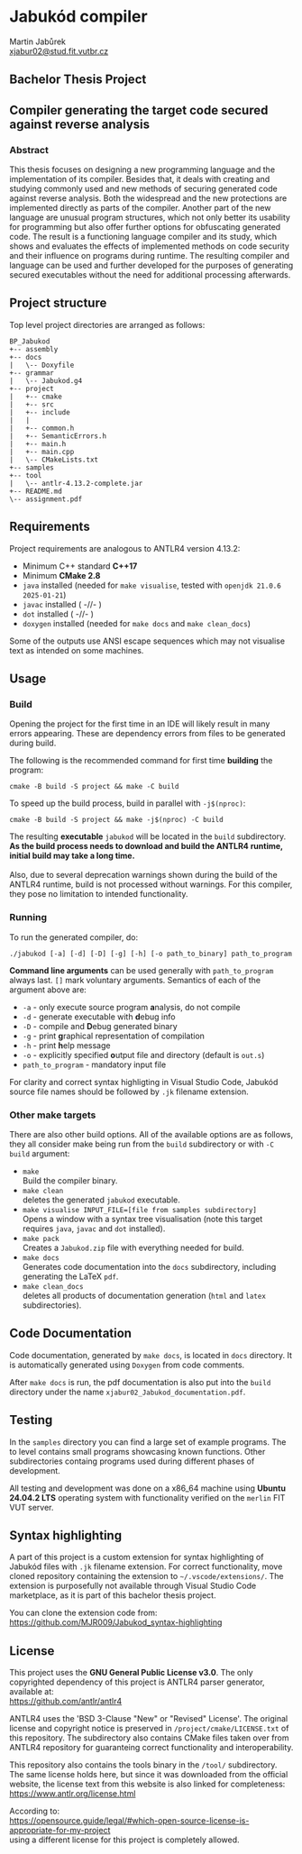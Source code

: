 # Jabukód compiler

Martin Jabůrek <br/>
xjabur02@stud.fit.vutbr.cz

## Bachelor Thesis Project
## Compiler generating the target code secured against reverse analysis

### Abstract

This thesis focuses on designing a new programming language and the implementation of
its compiler. Besides that, it deals with creating and studying commonly used and new
methods of securing generated code against reverse analysis. Both the widespread and
the new protections are implemented directly as parts of the compiler. Another part of
the new language are unusual program structures, which not only better its usability for
programming but also offer further options for obfuscating generated code. The result is
a functioning language compiler and its study, which shows and evaluates the effects of
implemented methods on code security and their influence on programs during runtime.
The resulting compiler and language can be used and further developed for the purposes of
generating secured executables without the need for additional processing afterwards.

## Project structure

Top level project directories are arranged as follows:

```
BP_Jabukod
+-- assembly
+-- docs
|   \-- Doxyfile
+-- grammar
|   \-- Jabukod.g4
+-- project
|   +-- cmake
|   +-- src
|   +-- include
|   |
|   +-- common.h
|   +-- SemanticErrors.h
|   +-- main.h
|   +-- main.cpp
|   \-- CMakeLists.txt
+-- samples
+-- tool
|   \-- antlr-4.13.2-complete.jar
+-- README.md
\-- assignment.pdf
```

## Requirements

Project requirements are analogous to ANTLR4 version 4.13.2:

- Minimum C++ standard <b>C++17</b>
- Minimum <b>CMake 2.8</b>
- `java` installed (needed for `make visualise`, tested with `openjdk 21.0.6 2025-01-21`)
- `javac` installed ( -//- )
- `dot` installed ( -//- )
- `doxygen` installed (needed for `make docs` and `make clean_docs`)

Some of the outputs use ANSI escape sequences which may not visualise text as
intended on some machines.

## Usage

### Build

Opening the project for the first time in an IDE will likely result in many errors appearing.
These are dependency errors from files to be generated during build.

The following is the recommended command for first time <b>building</b> the program:

`cmake -B build -S project && make -C build`<br>

To speed up the build process, build in parallel with `-j$(nproc)`:

`cmake -B build -S project && make -j$(nproc) -C build`<br>

The resulting <b>executable</b> `jabukod` will be located in the `build` subdirectory.
<b>
As the build process needs to download and build the ANTLR4 runtime, initial
build may take a long time.
</b>
</br>
</br>
Also, due to several deprecation warnings shown during the build of the ANTLR4 runtime,
build is not processed without warnings. For this compiler, they pose no
limitation to intended functionality.

### Running

To run the generated compiler, do:

`./jabukod [-a] [-d] [-D] [-g] [-h] [-o path_to_binary] path_to_program`

<b>Command line arguments</b> can be used generally with `path_to_program` always last.
`[]` mark voluntary arguments. Semantics of each of the argument above are:

- `-a` - only execute source program <b>a</b>nalysis, do not compile
- `-d` - generate executable with <b>d</b>ebug info
- `-D` - compile and <b>D</b>ebug generated binary
- `-g` - print <b>g</b>raphical representation of compilation
- `-h` - print <b>h</b>elp message
- `-o` - explicitly specified <b>o</b>utput file and directory (default is `out.s`)
- `path_to_program` - mandatory input file

For clarity and correct syntax highligting in Visual Studio Code,
Jabukód source file names should be followed by `.jk` filename extension.

### Other make targets

There are also other build options. All of the available options are as follows, they all consider make being run from
the `build` subdirectory or with `-C build` argument:
- `make` <br> Build the compiler binary.
- `make clean` <br> deletes the generated `jabukod` executable.
- `make visualise INPUT_FILE=[file from samples subdirectory]` <br> Opens a window
with a syntax tree visualisation (note this target requires `java`, `javac` and `dot` installed).
- `make pack` <br> Creates a `Jabukod.zip` file with everything needed for build.
- `make docs` <br> Generates code documentation into the `docs` subdirectory, including generating
the LaTeX `pdf`.
- `make clean_docs` <br> deletes all products of documentation generation (`html` and `latex` subdirectories).

## Code Documentation

Code documentation, generated by `make docs`, is located in `docs` directory.
It is automatically generated using `Doxygen` from code comments.

After `make docs` is run, the pdf documentation is also put into the `build` directory
under the name `xjabur02_Jabukod_documentation.pdf`.

## Testing

In the `samples` directory you can find a large set of example programs. The to level contains
small programs showcasing known functions. Other subdirectories containg programs used during different phases
of development.

All testing and development was done on a x86_64 machine using <b>Ubuntu 24.04.2 LTS</b> operating
system with functionality verified on the `merlin` FIT VUT server.

## Syntax highlighting

A part of this project is a custom extension for syntax highlighting of Jabukód files
with `.jk` filename extension. For correct functionality, move cloned repository containing the extension
to `~/.vscode/extensions/`. The extension is purposefully not available through Visual Studio
Code marketplace, as it is part of this bachelor thesis project.

You can clone the extension code from: <br/>
https://github.com/MJR009/Jabukod_syntax-highlighting

## License

This project uses the <b>GNU General Public License v3.0</b>. The only copyrighted dependency of this project is
ANTLR4 parser generator, available at: <br/>
https://github.com/antlr/antlr4

ANTLR4 uses the 'BSD 3-Clause "New" or "Revised" License'.
The original license and copyright notice is preserved in `/project/cmake/LICENSE.txt` of this
repository. The subdirectory also contains CMake files taken
over from ANTLR4 repository for guaranteing correct functionality and interoperability.

This repository also contains the tools binary in the `/tool/` subdirectory.
The same license holds here, but since it was downloaded from the official website,
the license text from this website is also linked for completeness: <br/>
https://www.antlr.org/license.html

According to: <br/>
https://opensource.guide/legal/#which-open-source-license-is-appropriate-for-my-project <br/>
using a different license for this project is completely allowed.
